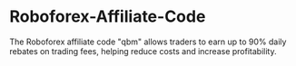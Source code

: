 # Roboforex-Affiliate-Code
The Roboforex affiliate code "qbm" allows traders to earn up to 90% daily rebates on trading fees, helping reduce costs and increase profitability. 
